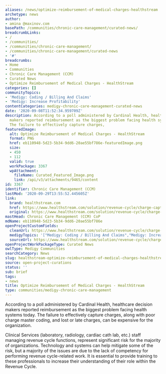 ```yaml
---
aliases: /news/optimize-reimbursement-of-medical-charges-healthstream
archetype: news
author:
- amina @maxinov.com
basePath: /communities/chronic-care-management/curated-news/
breadcrumbLinks:
- /
- /communities/
- /communities/chronic-care-management/
- /communities/chronic-care-management/curated-news
- '#'
breadcrumbs:
- Home
- Communities
- Chronic Care Management (CCM)
- Curated News
- Optimize Reimbursement of Medical Charges - HealthStream
categories: []
communityTopics:
- 'Medigy: Coding / Billing And Claims'
- 'Medigy: Increase Profitability'
contentCategories: medigy-chronic-care-management-curated-news
date: '2020-09-08T11:52:34.959709Z'
description: According to a poll administered by Cardinal Health, healthcare decision
  makers reported reimbursement as the biggest problem facing health systems today.
  The failure to effectively capture charges,
featuredImage:
  alt: Optimize Reimbursement of Medical Charges - HealthStream
  format: PNG
  href: eb110948-5d23-5b34-9dd6-20ae55bf786e-featuredImage.png
  size:
  - 450
  - 112
  valid: true
  workPackage: 3367
  wpAttachment:
    fileName: Curated_Featured_Image.png
    link: /api/v3/attachments/9465/content
id: 3367
identifier: Chronic Care Management (CCM)
lastMod: '2020-09-29T13:55:52.445605Z'
link:
  brand: healthstream.com
  href: https://www.healthstream.com/solution/revenue-cycle/charge-capture
  original: https://www.healthstream.com/solution/revenue-cycle/charge-capture
mastHead: Chronic Care Management (CCM) CoP
mdName: eb110948-5d23-5b34-9dd6-20ae55bf786e
openProjectCustomFields:
  cleanUrl: https://www.healthstream.com/solution/revenue-cycle/charge-capture
  medigyTopics: '["Medigy: Coding / Billing And Claims","Medigy: Increase Profitability"]'
  sourceUrl: https://www.healthstream.com/solution/revenue-cycle/charge-capture
openProjectWorkPackageType: Curated News
owlType: Medigy Communities
searchCategory: News
slug: healthstream-optimize-reimbursement-of-medical-charges-healthstream
source: open-project-curations
status: ''
sub: brief
tags:
- news
title: Optimize Reimbursement of Medical Charges - HealthStream
type: communities/medigy-chronic-care-management
---
```


According to a poll administered by Cardinal Health, healthcare decision makers reported reimbursement as the biggest problem facing health systems today. The failure to effectively capture charges, along with poor charge master coding, and lost or late charges, can be expensive for the organization.

Clinical Services (laboratory, radiology, cardiac cath lab, etc.) staff managing revenue cycle functions, represent significant risk for the majority of organizations. Technology and systems can help mitigate some of the risk, but a majority of the issues are due to the lack of competency for performing revenue cycle-related work. It is essential to provide training to these professionals to increase their understanding of their role within the Revenue Cycle.